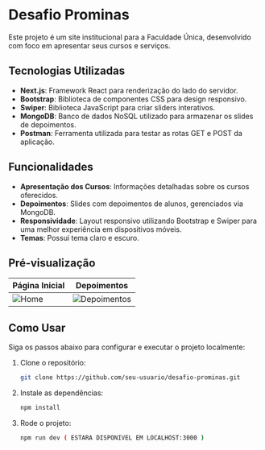 # Desafio Prominas

Este projeto é um site institucional para a Faculdade Única, desenvolvido com foco em apresentar seus cursos e serviços.

## Tecnologias Utilizadas

- **Next.js**: Framework React para renderização do lado do servidor.
- **Bootstrap**: Biblioteca de componentes CSS para design responsivo.
- **Swiper**: Biblioteca JavaScript para criar sliders interativos.
- **MongoDB**: Banco de dados NoSQL utilizado para armazenar os slides de depoimentos.
- **Postman**: Ferramenta utilizada para testar as rotas GET e POST da aplicação.

## Funcionalidades

- **Apresentação dos Cursos**: Informações detalhadas sobre os cursos oferecidos.
- **Depoimentos**: Slides com depoimentos de alunos, gerenciados via MongoDB.
- **Responsividade**: Layout responsivo utilizando Bootstrap e Swiper para uma melhor experiência em dispositivos móveis.
- **Temas**: Possui tema claro e escuro.

## Pré-visualização

| Página Inicial | Depoimentos |
| -------------- | ----------- |
|![Home](https://github.com/CodeClayton/Desafio-Entrevista/assets/134659710/77c27684-eae9-4cc9-8471-7107bca99c83) | ![Depoimentos](https://github.com/CodeClayton/Desafio-Entrevista/assets/134659710/c031133d-0edc-40ac-b117-6dd1c7efd885) |



## Como Usar

Siga os passos abaixo para configurar e executar o projeto localmente:

1. Clone o repositório:
   ```sh
   git clone https://github.com/seu-usuario/desafio-prominas.git

2. Instale as dependências:
   ```sh
   npm install

2. Rode o projeto:
   ```sh
   npm run dev ( ESTARA DISPONIVEL EM LOCALHOST:3000 )   

   
